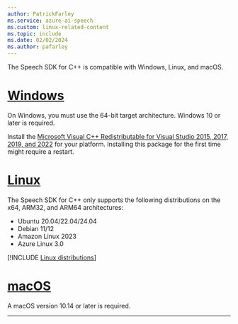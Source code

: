 ```yaml
---
author: PatrickFarley
ms.service: azure-ai-speech
ms.custom: linux-related-content
ms.topic: include
ms.date: 02/02/2024
ms.author: pafarley
---
```


The Speech SDK for C++ is compatible with Windows, Linux, and macOS.

# [Windows](#tab/windows)

On Windows, you must use the 64-bit target architecture. Windows 10 or later is required.

Install the [Microsoft Visual C++ Redistributable for Visual Studio 2015, 2017, 2019, and 2022](/cpp/windows/latest-supported-vc-redist?view=msvc-170&preserve-view=true) for your platform. Installing this package for the first time might require a restart.

# [Linux](#tab/linux)

The Speech SDK for C++ only supports the following distributions on the x64, ARM32, and ARM64 architectures:

- Ubuntu 20.04/22.04/24.04
- Debian 11/12
- Amazon Linux 2023
- Azure Linux 3.0

[!INCLUDE [Linux distributions](linux-distributions.md)]

# [macOS](#tab/macos)

A macOS version 10.14 or later is required.

---
